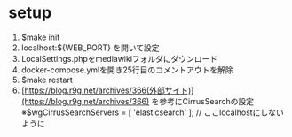 # setup

1. $make init
2. localhost:${WEB_PORT} を開いて設定
3. LocalSettings.phpをmediawikiフォルダにダウンロード
4. docker-compose.ymlを開き25行目のコメントアウトを解除
5. $make restart
6. [https://blog.r9g.net/archives/366(外部サイト)](https://blog.r9g.net/archives/366) を参考にCirrusSearchの設定 ※$wgCirrusSearchServers = [ 'elasticsearch' ]; // ここlocalhostにしないように

